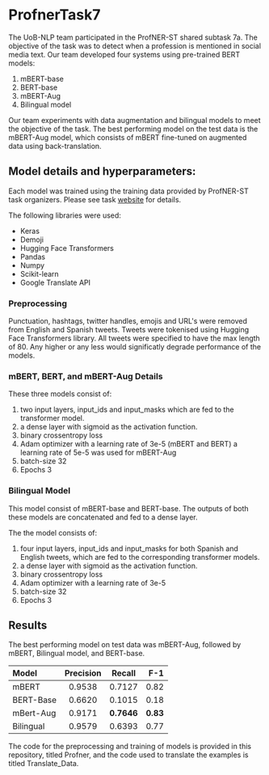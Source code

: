 # ProfnerTask7
The UoB-NLP team participated in the ProfNER-ST shared subtask 7a.
The objective of the task was to detect when a profession is mentioned in social media text. 
Our team developed four systems using pre-trained BERT models:
  1. mBERT-base
  2. BERT-base 
  3. mBERT-Aug
  4. Bilingual model
 
Our team experiments with data augmentation and bilingual models to meet the objective of the task.
The best performing model on the test data is the mBERT-Aug model, which consists of mBERT fine-tuned on augmented data using back-translation.

## Model details and hyperparameters:

Each model was trained using the training data provided by ProfNER-ST task organizers. Please see task [website](https://temu.bsc.es/smm4h-spanish/) for details.

The following libraries were used:
  * Keras
  * Demoji
  * Hugging Face Transformers
  * Pandas
  * Numpy
  * Scikit-learn
  * Google Translate API
  
### Preprocessing
Punctuation, hashtags, twitter handles, emojis and URL's were removed from English and Spanish tweets.
Tweets were tokenised using Hugging Face Transformers library.
All tweets were specified to have the max length of 80. Any higher or any less would significatly degrade performance of the models.


### mBERT, BERT, and mBERT-Aug Details

These three models consist of:
  1. two input layers, input_ids and input_masks which are fed to the transformer model.
  2. a dense layer with sigmoid as the activation function.
  3. binary crossentropy loss
  4. Adam optimizer with a learning rate of 3e-5 (mBERT and BERT) a learning rate of 5e-5 was used for mBERT-Aug
  5. batch-size 32
  6. Epochs 3

 ### Bilingual Model
 This model consist of mBERT-base and BERT-base. 
 The outputs of both these models are concatenated and fed to a dense layer.
 
 The the model consists of:
  1. four input layers, input_ids and input_masks for both Spanish and English tweets, which are fed to the corresponding transformer models.
  2. a dense layer with sigmoid as the activation function.
  3. binary crossentropy loss
  4. Adam optimizer with a learning rate of 3e-5 
  5. batch-size 32
  6. Epochs 3

## Results

The best performing model on test data was mBERT-Aug, followed by mBERT, Bilingual model, and BERT-base.

|Model          |Precision           |Recall           |F-1  |
| :---          |  :----:            |  :----:         | ---:|
|mBERT          | 0.9538             | 0.7127          | 0.82|
|BERT-Base      | 0.6620             | 0.1015          | 0.18| 
|mBert-Aug      | 0.9171             | **0.7646**      |**0.83**| 
|Bilingual      |0.9579              | 0.6393          | 0.77|


The code for the preprocessing and training of models is provided in this repository, titled Profner, and the code used to translate the examples is titled Translate_Data.
